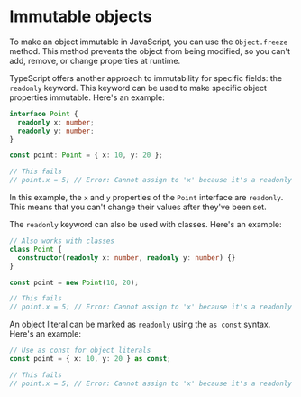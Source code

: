 # Immutable objects

To make an object immutable in JavaScript, you can use the `Object.freeze` method. This method prevents the object from being modified, so you can't add, remove, or change properties at runtime.

TypeScript offers another approach to immutability for specific fields: the `readonly` keyword. This keyword can be used to make specific object properties immutable. Here's an example:

```ts
interface Point {
  readonly x: number;
  readonly y: number;
}

const point: Point = { x: 10, y: 20 };

// This fails
// point.x = 5; // Error: Cannot assign to 'x' because it's a readonly property.
```

In this example, the `x` and `y` properties of the `Point` interface are `readonly`. This means that you can't change their values after they've been set.

The `readonly` keyword can also be used with classes. Here's an example:

```ts
// Also works with classes
class Point {
  constructor(readonly x: number, readonly y: number) {}
}

const point = new Point(10, 20);

// This fails
// point.x = 5; // Error: Cannot assign to 'x' because it's a readonly property.
```

An object literal can be marked as `readonly` using the `as const` syntax. Here's an example:

```ts
// Use as const for object literals
const point = { x: 10, y: 20 } as const;

// This fails
// point.x = 5; // Error: Cannot assign to 'x' because it's a readonly property.
```
